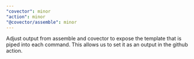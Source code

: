 ```yaml
---
"covector": minor
"action": minor
"@covector/assemble": minor
---
```


Adjust output from assemble and covector to expose the template that is piped into each command. This allows us to set it as an output in the github action.

